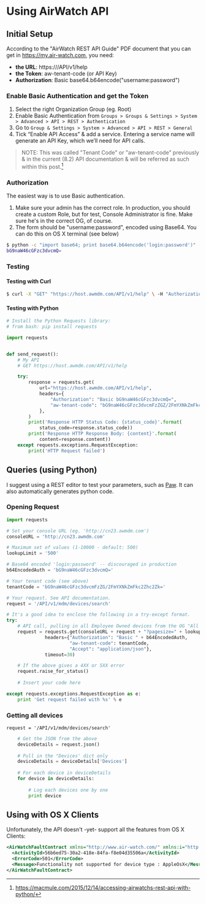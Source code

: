 
# Using AirWatch API
## Initial Setup

According to the "AirWatch REST API Guide" PDF document that you can get in https://my.air-watch.com, you need:

- **the URL**: https://<host>/API/v1/help
- **the Token**: aw-tenant-code (or API Key)
- **Authorization**: Basic base64.b64encode("username:password")

### Enable Basic Authentication and get the Token

1. Select the right Organization Group (eg. Root)
2. Enable Basic Authentication from `Groups > Groups & Settings > System > Advanced > API > REST > Authentication`
2. Go to `Group & Settings > System > Advanced > API > REST > General`
3. Tick “Enable API Access” & add a service. Entering a service name will generate an API Key, which we’ll need for API calls.

> NOTE: This was called "Tenant Code" or "aw-tenant-code" previously & in the current (8.2) API documentation & will be referred as such within this post.[^accessing-airwatchs-rest-api-with-python]

[^accessing-airwatchs-rest-api-with-python]: https://macmule.com/2015/12/14/accessing-airwatchs-rest-api-with-python/

### Authorization

The easiest way is to use Basic authentication.

1. Make sure your admin has the correct role. In production, you should create a custom Role, but for test, Console Administrator is fine. Make sure he's in the correct OG, of course.
2. The form should be "username:password", encoded using Base64. You can do this on OS X terminal (see below)

```bash
$ python -c "import base64; print base64.b64encode('login:password')"
bG9naW46cGFzc3dvcmQ=
```

### Testing

#### Testing with Curl

```bash
$ curl -X "GET" "https://host.awmdm.com/API/v1/help" \ -H "Authorization: Basic bG9naW46cGFzc3dvcmQ=" \ -H "aw-tenant-code: bG9naW46cGFzc3dvcmFzZG/2FmYXNkZmFkc2Zhc2Zk="
```

#### Testing with Python

```python
# Install the Python Requests library:
# from bash: pip install requests

import requests


def send_request():
    # My API
    # GET https://host.awmdm.com/API/v1/help

    try:
        response = requests.get(
            url="https://host.awmdm.com/API/v1/help",
            headers={
                "Authorization": "Basic bG9naW46cGFzc3dvcmQ=",
                "aw-tenant-code": "bG9naW46cGFzc3dvcmFzZGZ/2FmYXNkZmFkc2Zhc2Zk=",
            },
        )
        print('Response HTTP Status Code: {status_code}'.format(
            status_code=response.status_code))
        print('Response HTTP Response Body: {content}'.format(
            content=response.content))
    except requests.exceptions.RequestException:
        print('HTTP Request failed')
```

## Queries (using Python)

I suggest using a REST editor to test your parameters, such as [Paw](https://luckymarmot.com/paw). It can also automatically generates python code.

### Opening Request


```python
import requests

# Set your console URL (eg. 'http://cn23.awmdm.com')
consoleURL = 'http://cn23.awmdm.com'

# Maximum set of values (1-10000 - default: 500)
lookupLimit = '500'

# Base64 encoded 'login:password' -- discouraged in production
b64EncodedAuth = 'bG9naW46cGFzc3dvcmQ='

# Your tenant code (see above)
tenantCode = 'bG9naW46cGFzc3dvcmFzZG/2FmYXNkZmFkc2Zhc2Zk='

# Your request. See API documentation.
request = '/API/v1/mdm/devices/search'

# It's a good idea to enclose the following in a try-except format.
try:
    # API call, pulling in all Employee Owned devices from the OG "All Peoples Devices"
    request = requests.get(consoleURL + request + "?pagesize=" + lookupLimit, 
              headers={"Authorization": "Basic " + b64EncodedAuth,
                       "aw-tenant-code": tenantCode,
                       "Accept": "application/json"},
              timeout=30)

    # If the above gives a 4XX or 5XX error
    request.raise_for_status()
    
    # Insert your code here

except requests.exceptions.RequestException as e:
    print 'Get request failed with %s' % e
```


### Getting all devices

`request = '/API/v1/mdm/devices/search'`

```python
	# Get the JSON from the above
	deviceDetails = request.json()
	
	# Pull in the "Devices' dict only
	deviceDetails = deviceDetails['Devices']
	
	# For each device in deviceDetails
	for device in deviceDetails:
	
		# Log each devices one by one
		print device
```

## Using with OS X Clients

Unfortunately, the API doesn't -yet- support all the features from OS X Clients:
```xml
<AirWatchFaultContract xmlns="http://www.air-watch.com/" xmlns:i="http://www.w3.org/2001/XMLSchema-instance">
  <ActivityId>56b6ed75-30a2-418e-84fa-f8e04d35506a</ActivityId>
  <ErrorCode>501</ErrorCode>
  <Message>Functionality not supported for device type : AppleOsX</Message>
</AirWatchFaultContract>
```
